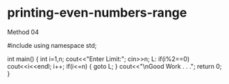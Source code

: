# printing-even-numbers-range
Method 04


#include <iostream>
using namespace std;

int main()
{
int i=1,n;
cout<<"Enter Limit:";
cin>>n;
L:
if(i%2==0)
cout<<i<<endl;
i++;
if(i<=n)
{
goto L;
}
cout<<"\nGood Work . . .";
return 0;
}
